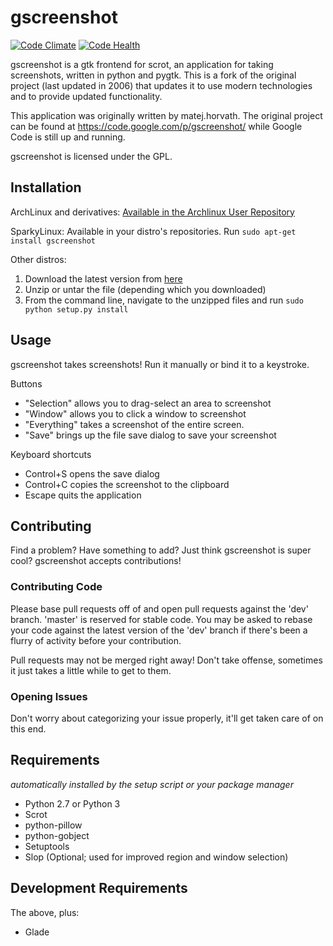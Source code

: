 # gscreenshot

[![Code Climate](https://codeclimate.com/github/thenaterhood/gscreenshot/badges/gpa.svg)](https://codeclimate.com/github/thenaterhood/gscreenshot)
[![Code Health](https://landscape.io/github/thenaterhood/gscreenshot/master/landscape.svg?style=flat)](https://landscape.io/github/thenaterhood/gscreenshot/master)


gscreenshot is a gtk frontend for scrot, an application for taking screenshots,
written in python and pygtk. This is a fork of the original project (last
updated in 2006) that updates it to use modern technologies and to provide
updated functionality.

This application was originally written by matej.horvath. The original project
can be found at https://code.google.com/p/gscreenshot/ while Google Code is
still up and running.

gscreenshot is licensed under the GPL.

## Installation

ArchLinux and derivatives:
[Available in the Archlinux User Repository](https://aur.archlinux.org/packages/gscreenshot/)

SparkyLinux:
Available in your distro's repositories. Run `sudo apt-get install gscreenshot`

Other distros:

1. Download the latest version from [here](https://github.com/thenaterhood/gscreenshot/releases/latest)
2. Unzip or untar the file (depending which you downloaded)
3. From the command line, navigate to the unzipped files and run
`sudo python setup.py install`

## Usage
gscreenshot takes screenshots! Run it manually or bind it to a keystroke.

Buttons

* "Selection" allows you to drag-select an area to screenshot
* "Window" allows you to click a window to screenshot
* "Everything" takes a screenshot of the entire screen.
* "Save" brings up the file save dialog to save your screenshot

Keyboard shortcuts

* Control+S opens the save dialog
* Control+C copies the screenshot to the clipboard
* Escape quits the application

## Contributing
Find a problem? Have something to add? Just think gscreenshot is super
cool? gscreenshot accepts contributions!

### Contributing Code
Please base pull requests off of and open pull requests against the
'dev' branch. 'master' is reserved for stable code. You may be asked to
rebase your code against the latest version of the 'dev' branch if
there's been a flurry of activity before your contribution.

Pull requests may not be merged right away! Don't take offense,
sometimes it just takes a little while to get to them.

### Opening Issues
Don't worry about categorizing your issue properly, it'll get taken
care of on this end.

## Requirements
_automatically installed by the setup script or your package manager_

* Python 2.7 or Python 3
* Scrot
* python-pillow
* python-gobject
* Setuptools
* Slop (Optional; used for improved region and window selection)

## Development Requirements
The above, plus:
* Glade

